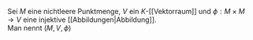 Sei $M$ eine nichtleere Punktmenge, $V$ ein $K$-[[Vektorraum]] und $\phi: M \times M \rightarrow V$ eine injektive [[Abbildungen|Abbildung]].   
Man nennt $(M, V, \phi)$ 